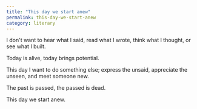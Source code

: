 ```yaml
---
title: "This day we start anew"
permalink: this-day-we-start-anew
category: literary
---
```


I don't want to hear what I said, read what I wrote, think what I thought, or see what I built.

Today is alive, today brings potential.

This day I want to do something else; express the unsaid, appreciate the unseen, and meet someone new.

The past is passed, the passed is dead.

This day we start anew.
